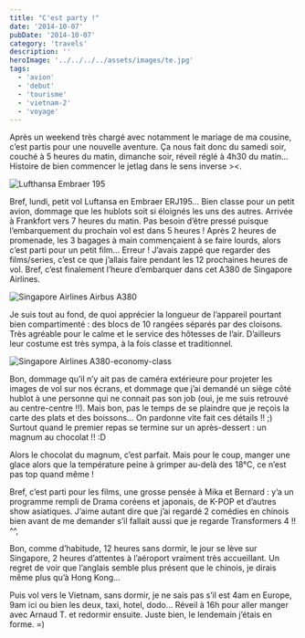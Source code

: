 ```yaml
---
title: "C'est party !"
date: '2014-10-07'
pubDate: '2014-10-07'
category: 'travels'
description: ''
heroImage: '../../../../assets/images/te.jpg'
tags:
  - 'avion'
  - 'debut'
  - 'tourisme'
  - 'vietnam-2'
  - 'voyage'
---
```


Après un weekend très chargé avec notamment le mariage de ma cousine, c’est partis pour une nouvelle aventure. Ça nous fait donc du samedi soir, couché à 5 heures du matin, dimanche soir, réveil réglé à 4h30 du matin… Histoire de bien commencer le jetlag dans le sens inverse ><.

![Lufthansa Embraer 195](http://malparty.fr/wp-content/uploads/2014/10/lufthansa-emb195.jpg)

Bref, lundi, petit vol Luftansa en Embraer ERJ195… Bien classe pour un petit avion, dommage que les hublots soit si éloignés les uns des autres. Arrivée à Frankfort vers 7 heures du matin. Pas besoin d’être pressé puisque l’embarquement du prochain vol est dans 5 heures ! Après 2 heures de promenade, les 3 bagages à main commençaient à se faire lourds, alors c’est parti pour un petit film… Erreur ! J’avais zappé que regarder des films/series, c’est ce que j’allais faire pendant les 12 prochaines heures de vol. Bref, c’est finalement l’heure d’embarquer dans cet A380 de Singapore Airlines.

![Singapore Airlines Airbus A380](http://malparty.fr/wp-content/uploads/2014/10/singapore-airlines-a380.jpg)

Je suis tout au fond, de quoi apprécier la longueur de l’appareil pourtant bien compartimenté : des blocs de 10 rangées séparés par des cloisons. Très agréable pour le calme et le service des hôtesses de l’air. D’ailleurs leur costume est très sympa, à la fois classe et traditionnel.

![Singapore Airlines A380-economy-class](http://malparty.fr/wp-content/uploads/2014/10/singapore-airlines-a380-economy-class.jpg)

Bon, dommage qu’il n’y ait pas de caméra extérieure pour projeter les images de vol sur nos écrans, et dommage que j’ai demandé un siège côté hublot à une personne qui ne connait pas son job (oui, je me suis retrouvé au centre-centre !!). Mais bon, pas le temps de se plaindre que je reçois la carte des plats et des boissons… On pardonne vite fait ces détails !! ;) Surtout quand le premier repas se termine sur un après-dessert : un magnum au chocolat !! :D

Alors le chocolat du magnum, c’est parfait. Mais pour le coup, manger une glace alors que la température peine à grimper au-delà des 18°C, ce n’est pas top quand même !

Bref, c’est parti pour les films, une grosse pensée à Mika et Bernard : y’a un programme rempli de Drama coréens et japonais, de K-POP et d’autres show asiatiques. J’aime autant dire que j’ai regardé 2 comédies en chinois bien avant de me demander s’il fallait aussi que je regarde Transformers 4 !! ^^,

Bon, comme d’habitude, 12 heures sans dormir, le jour se lève sur Singapore, 2 heures d’attentes à l’aéroport vraiment très accueillant. Un regret de voir que l’anglais semble plus présent que le chinois, je dirais même plus qu’à Hong Kong…

Puis vol vers le Vietnam, sans dormir, je ne sais pas s’il est 4am en Europe, 9am ici ou bien les deux, taxi, hotel, dodo… Réveil à 16h pour aller manger avec Arnaud T. et redormir ensuite. Juste bien, le lendemain j’étais en forme. =)
